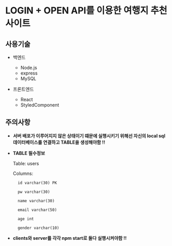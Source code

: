 # LOGIN + OPEN API를 이용한 여행지 추천 사이트

## 사용기술

+ 백엔드
    - Node.js
    - express
    - MySQL
    
+ 프론트엔드
    - React
    - StyledComponent


## 주의사항

+ **서버 배포가 이루어지지 않은 상태이기 떄문에 실행시키기 위해선 자신의 local sql 데이터베이스를 연결하고 TABLE을 생성해야함 !!**

+ **TABLE 필수정보**

    Table: users

    Columns:

        id varchar(30) PK 
  
        pw varchar(30) 
  
        name varchar(30) 
  
        email varchar(50)
  
        age int 
  
        gender varchar(10)


+ **clients와 server를 각각 npm start로 둘다 실행시켜야함 !!**
